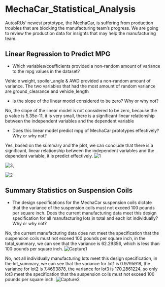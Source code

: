 # MechaCar_Statistical_Analysis
AutosRUs’ newest prototype, the MechaCar, is suffering from production troubles that are blocking the manufacturing team’s progress. We are going to review the production data for insights that may help the manufacturing team.

## Linear Regression to Predict MPG
- Which variables/coefficients provided a non-random amount of variance to the mpg values in the dataset?

Vehicle weight, spoiler_angle & AWD provided a non-random amount of variance. The two variables that had the most amount of random variance are ground_clearance and vehicle_length

- Is the slope of the linear model considered to be zero? Why or why not?

No, the slope of the linear model is not considered to be zero, because the p value is 5.35e-11, it is very small, there is a significant linear relationship between the independent variables and the dependent variable 

- Does this linear model predict mpg of MechaCar prototypes effectively? Why or why not?

Yes, based on the summary and the plot, we can conclude that there is a significant, linear relationship between the independent variables and the dependent variable, it is predict effectively. 
![1](https://user-images.githubusercontent.com/38533045/136679215-18ff4a17-9b35-49a5-87b3-64bea3c00839.png)

![3](https://user-images.githubusercontent.com/38533045/136679249-f5ba4c59-c4c4-488f-bb00-ff7432dc3f15.png), 

![2](https://user-images.githubusercontent.com/38533045/136679257-adf973f9-19c8-4604-9d2d-82a7e272d22a.png)

## Summary Statistics on Suspension Coils
- The design specifications for the MechaCar suspension coils dictate that the variance of the suspension coils must not exceed 100 pounds per square inch. Does the current manufacturing data meet this design specification for all manufacturing lots in total and each lot individually? Why or why not?

No, the current manufacturing data does not meet the specification that the suspension coils must not exceed 100 pounds per square inch, in the total_summary, we can see that the variance is 62.29356, which is less than 100 pounds per square inch. 
![Capture1](https://user-images.githubusercontent.com/38533045/137307289-8004a23b-ae64-4e29-9cf3-155a568f4c4f.JPG)


No, not all individually manufacturing lots meet this design specification, in the lot_summary, we can see that the variance for lot1 is 0.9795918, the variance for lot2 is 7.4693878, the variance for lot3 is 170.2861224, so only lot3 meet the specification that the suspension coils must not exceed 100 pounds per square inch.
![Capture2](https://user-images.githubusercontent.com/38533045/137307450-d1adffa8-e83b-4c53-8faa-e1c3ca92c183.JPG)

